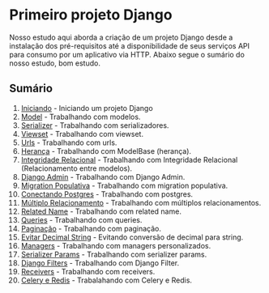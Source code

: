 # Primeiro projeto Django

Nosso estudo aqui aborda a criação de um projeto Django desde a instalação dos pré-requisitos até a disponibilidade de seus serviços API para consumo por um aplicativo via HTTP.
Abaixo segue o sumário do nosso estudo, bom estudo.

## Sumário

1. [Iniciando](./iniciando_projeto.MD) - Iniciando um projeto Django
2. [Model](./modelo.MD) - Trabalhando com modelos.
3. [Serializer](./serializador.MD) - Trabalhando com serializadores.
4. [Viewset](./viewset.MD) - Trabalhando com viewset.
5. [Urls](./urls.MD) - Trabalhando com urls.
6. [Herança](./model_base.MD) - Trabalhando com ModelBase (herança).
7. [Integridade Relacional](./integridade_relacional.MD) - Trabalhando com Integridade Relacional (Relacionamento entre modelos).
8. [Django Admin](./django_admin.MD) - Trabalhando com Django Admin.
9. [Migration Populativa](./migration_populativa.MD) - Trabalhando com migration populativa.
10. [Conectando Postgres](./conectando_postgres.MD) - Trabalhando com postgres.
11. [Múltiplo Relacionamento](./multiplo_relacionamento.MD) - Trabalhando com múltiplos relacionamentos.
12. [Related Name](./related_name.MD) - Trabalhando com related name.
13. [Queries](./queries.MD) - Trabalhando com queries.
14. [Paginação](./paginations.MD) - Trabalhando com paginação.
15. [Evitar Decimal String](./eveitar_decimal_string.MD) - Evitando conversão de decimal para string.
16. [Managers](./managers.MD) - Trabalhando com managers personalizados.
17. [Serializer Params](./serializer_params.MD) - Trabalhando com serializer params.
18. [Django Filters](./django_filter.MD) - Trabalhando com Django Filter.
19. [Receivers](./receivers.MD) - Trabalhando com receivers. 
20. [Celery e Redis](./celery_redis) - Trabalahando com Celery e Redis.